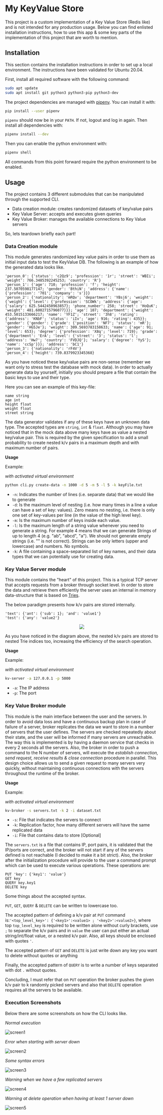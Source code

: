 # My KeyValue Store

This project is a custom implementation of a Key Value Store (Redis like) and is not intended for any production usage. 
Below you can find enlisted installation instructions, how to use this app & some key parts of the implementation of this project
that are worth to mention.


## Installation

This section contains the installation instructions in order to set up a local environment. The instructions
have been validated for Ubuntu 20.04.

First, install all required software with the following command:

```bash
sudo apt update
sudo apt install git python3 python3-pip python3-dev
```

The project dependencies are managed with [pipenv](https://docs.pipenv.org/en/latest/). You can install it with:

```bash
pip install --user pipenv
```

`pipenv` should now be in your `PATH`. If not, logout and log in again. Then install all dependencies with:

```bash
pipenv install --dev
```

Then you can enable the python environment with:

```bash
pipenv shell
```

All commands from this point forward require the python environment to be enabled.


## Usage

The project contains 3 different submodules that can be manipulated through the supported CLI. 

- Data creation module: creates randomized datasets of key/value pairs
- Key Value Server: accepts and executes given queries
- Key Value Broker: manages the available connections to Key Value servers

So, lets teardown briefly each part!

### Data Creation module

This module generates randomized key value pairs in order to use them as initial input data to test the KeyValue DB. 
The following is an example of how the generated data looks like.

```
'person_0': {'status': 'c2Qz9'; 'profession': '1r'; 'street': 'WBIi'; 'weight': 766.3485392245253; 'country': 'R'}
'person_1': {'age': 710; 'profession': 'f'; 'height': 237.5070598177147; 'gender': 'BthiN'; 'address': {'name': {'profession': '701'; 'company': 's'}}}
'person_2': {'nationality': 'mRQv'; 'department': 'YBsj6'; 'weight': {'weight': {'level': {'profession': 'SCOWk'; 'address': {'age': {'salary': 625.5442450963857}; 'phone_number': 258; 'street': 'HoQuK'; 'weight': 481.6002715796077}}}; 'age': 107; 'department': {'weight': 453.5015133666217; 'name': 'YF1Z'; 'street': '3h8'; 'rating': {'address': 'KNbF'; 'status': 'iIv'; 'age': 916; 'rating': 435}}; 'gender': {'gender': {'grade': {'position': 'NF7'; 'status': 'mR'}; 'gender': 'HG5Je'}; 'weight': 309.5693783158633; 'name': {'age': 91; 'level': 653}; 'degree': {'profession': 'X8q'; 'level': 719}; 'grade': {'department': 'ErA'; 'level': {'street': '3'; 'status': 'l'; 'address': 'Hw7'; 'country': 'FVDJQ'}; 'salary': {'degree': 'YyS'}; 'name': 'ccSp'}}}; 'address': 'bC1'}
'person_3': {'nationality': 'rF4V'}
'person_4': {'height': 739.8379923345368}
```

As you have noticed these key/value pairs are non-sense (remember we want only to stress test the database with mock
data). In order to actually generate data by yourself, initially you should prepare a file that contain the basic 
keys to use and their type. 

Here you can see an example of this key-file:

```
name string
age int
height float
weight float
street string
```

The data generator validates if any of these keys have an unknown data type. The accepted types are `string`, `int` & `float`. 
Although you may have noticed that in the mock data above many keys have as value a nested key/value pair. 
This is required by the given specification to add a small probability to create nested k/v pairs in a maximum depth 
and with maximum number of pairs.

**Usage**

Example:

_with activated virtual environment_

```bash
python cli.py create-data -n 1000 -d 5 -m 5 -l 5 -k keyFile.txt
```

- `-n`: Indicates the number of lines (i.e. separate data) that we would like to generate
- `-d`: Is the maximum level of nesting (i.e. how many times in a line a value can have a set of key: values). 
  Zero means no nesting, i.e. there is only one set of key-values per line (in the value of the high level key).
- `-m`: Is the maximum number of keys inside each value.
- `-l`: Is the maximum length of a string value whenever you need to generate a string. For example 4 means that we can generate Strings 
  of up to length 4 (e.g. "ab", "abcd", "a"). We should not generate empty strings (i.e. "" is not correct). Strings can be only letters 
  (upper and lowercase) and numbers. No symbols.
- `-k`: A file containing a space-separated list of key names, and their data types that we can potentially use for creating data.

### Key Value Server module

This module contains the "heart" of this project. This is a typical TCP server that accepts requests from a broker through socket level. In order to store
the data and retrieve them efficiently the server uses an internal in memory data-structure that is based on [Tries](https://en.wikipedia.org/wiki/Trie).

The below paradigm presents how k/v pairs are stored internally.

```
'text': {'ant': {'sub': 1}; 'and': 'value1'}
'test': {'any': 'value2'}
```

<p align="center">
  <img src="https://github.com/VangelisTsiatouras/my-kv-store/blob/main/assist_material/tries.png">
</p>

As you have noticed in the diagram above, the nested k/v pairs are stored to nested Trie indices too, increasing the efficiency of the search operation.

**Usage**

Example:

_with activated virtual environment_

```bash
kv-server -a 127.0.0.1 -p 5000
```

- `-a`: The IP address
- `-p`: The port

### Key Value Broker module

This module is the main interface between the user and the servers. In order to avoid data loss and have a continuous backup plan in case of 
failure of a server, broker replicates the data we want to store in a number of servers that the user defines. The servers are checked repeatedly
about their state, and the user will be informed if many servers are unreachable. The way this is implemented is by having a daemon service that 
checks in every 2 seconds all the servers. Also, the broker in order to push a command to the N number of servers, will execute the _establish connection, 
send request, receive results & close connection_ procedure in parallel. This design choice allows us to send a given request to many servers very quickly,
without maintaining continuous connections with the servers throughout the runtime of the broker.
 
 **Usage**

Example:

_with activated virtual environment_

```bash
kv-broker -s servers.txt -k 2 -i dataset.txt
```

- `-s`: File that indicates the servers to connect
- `-k`: Replication factor, how many different servers will have the same replicated data
- `-i`: File that contains data to store [Optional]

The `servers.txt` is a file that contains IP, port pairs, it is validated that the IP/ports are correct, and the broker will not start if any of the
servers defined is not reachable (I decided to make it a bit strict). Also, the broker after the initialization procedure will provide to the user a 
command prompt which can be used to execute various operations. These operations are:

```
PUT 'key': {'key1': 'value'}
GET key
QUERY key.key1
DELETE key
```

Some things about the accepted syntax. 

`PUT`, `GET`, `QUERY` & `DELETE` can be written to lowercase too.

The accepted pattern of defining a k/v pair at `PUT` command is:`'<top_level_key>': {'<key1>':<value1> ; '<key2>':<value2>}`, where top `top_level_key` 
is required to be written alone without curly brackets, use `;` to separate the k/v pairs and in `value` the user can put either an actual string/int/float 
value, or a nested k/v pair. Also, all keys should be enclosed with quotes `'`.

The accepted pattern of `GET` and `DELETE` is just write down any key you want to delete without quotes or anything

Finally, the accepted pattern of `QUERY` is to write a number of keys separated with dot `.` without quotes.

Concluding, I must refer that on `PUT` operation the broker pushes the given k/v pair to k randomly picked servers 
and also that `DELETE` operation requires all the servers to be available.  

### Execution Screenshots

Below there are some screenshots on how the CLI looks like.

_Normal execution_

![screen1](https://github.com/VangelisTsiatouras/my-kv-store/blob/main/assist_material/screen_1.png)

_Error when starting with server down_

![screen2](https://github.com/VangelisTsiatouras/my-kv-store/blob/main/assist_material/screen_3.png)

_Some syntax errors_

![screen3](https://github.com/VangelisTsiatouras/my-kv-store/blob/main/assist_material/screen_4.png)

_Warning when we have a few replicated servers_

![screen4](https://github.com/VangelisTsiatouras/my-kv-store/blob/main/assist_material/screen_2.png)

_Warning at delete operation when having at least 1 server down_ 

![screen5](https://github.com/VangelisTsiatouras/my-kv-store/blob/main/assist_material/screen_5.png)

